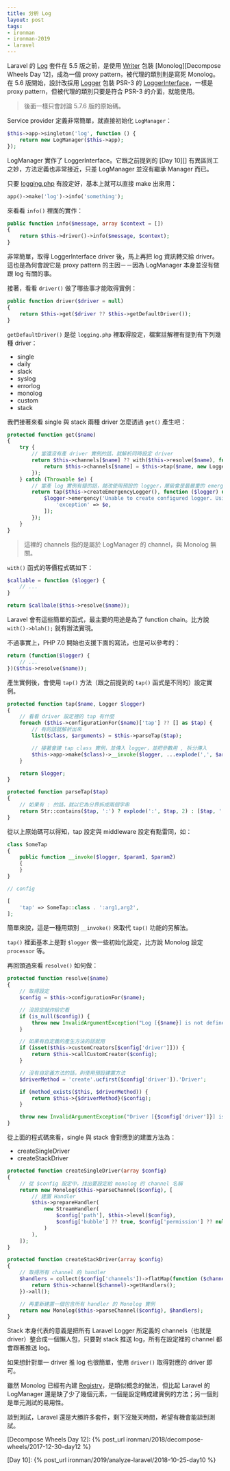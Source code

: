```yaml
---
title: 分析 Log
layout: post
tags:
- ironman
- ironman-2019
- laravel
---
```


Laravel 的 [Log][] 套件在 5.5 版之前，是使用 [Writer][] 包裝 [Monolog][Decompose Wheels Day 12]，成為一個 proxy pattern，被代理的類別則是寫死 Monolog。在 5.6 版開始，設計改採用 [Logger][] 包裝 PSR-3 的 [LoggerInterface][]，一樣是 proxy pattern，但被代理的類別只要是符合 PSR-3 的介面，就能使用。

> 後面一樣只會討論 5.7.6 版的原始碼。

Service provider 定義非常簡單，就直接初始化 `LogManager`：

```php
$this->app->singleton('log', function () {
    return new LogManager($this->app);
});
```

LogManager 實作了 LoggerInterface。它跟之前提到的 [Day 10][] 有異區同工之妙，方法定義也非常接近，只差 LogManager 並沒有繼承 Manager 而已。

只要 [logging.php](https://github.com/laravel/laravel/blob/v5.7.0/config/logging.php) 有設定好，基本上就可以直接 make 出來用：

```php
app()->make('log')->info('something');
```

來看看 `info()` 裡面的實作：

```php
public function info($message, array $context = [])
{
    return $this->driver()->info($message, $context);
}
```

非常簡單，取得 LoggerInterface driver 後，馬上再把 log 資訊轉交給 driver。這也是為何會說它是 proxy pattern 的主因－－因為 LogManager 本身並沒有做跟 log 有關的事。

接著，看看 `driver()` 做了哪些事才能取得實例：

```php
public function driver($driver = null)
{
    return $this->get($driver ?? $this->getDefaultDriver());
}
```

`getDefaultDriver()` 是從 `logging.php` 裡取得設定，檔案註解裡有提到有下列幾種 driver：

* single 
* daily
* slack
* syslog
* errorlog
* monolog
* custom
* stack

我們接著來看 single 與 stack 兩種 driver 怎麼透過 `get()` 產生吧：

```php
protected function get($name)
{
    try {
        // 當還沒有產 driver 實例的話，就解析同時設定 driver
        return $this->channels[$name] ?? with($this->resolve($name), function ($logger) use ($name) {
            return $this->channels[$name] = $this->tap($name, new Logger($logger, $this->app['events']));
        });
    } catch (Throwable $e) {
        // 當產 log 實例有錯的話，就改使用預設的 logger，層級會是最嚴重的 emergency
        return tap($this->createEmergencyLogger(), function ($logger) use ($e) {
            $logger->emergency('Unable to create configured logger. Using emergency logger.', [
                'exception' => $e,
            ]);
        });
    }
}
```

> 這裡的 channels 指的是屬於 LogManager 的 channel，與 Monolog 無關。

`with()` 函式的等價程式碼如下：

```php
$callable = function ($logger) {
    // ...
}

return $callbale($this->resolve($name));
```

Laravel 會有這些簡單的函式，最主要的用途是為了 function chain。比方說 `with()->blah();` 就有辦法實現。

不過事實上，PHP 7.0 開始也支援下面的寫法，也是可以參考的：

```php
return (function($logger) {
    // ...
})($this->resolve($name));
```

產生實例後，會使用 `tap()` 方法（跟之前提到的 `tap()` 函式是不同的）設定實例。

```php
protected function tap($name, Logger $logger)
{
    // 看看 driver 設定裡的 tap 有什麼
    foreach ($this->configurationFor($name)['tap'] ?? [] as $tap) {
        // 有的話就解析出來
        list($class, $arguments) = $this->parseTap($tap);

        // 接著會建 tap class 實例，並傳入 logger，並把參數用 , 拆分傳入 
        $this->app->make($class)->__invoke($logger, ...explode(',', $arguments));
    }

    return $logger;
}

protected function parseTap($tap)
{
    // 如果有 : 的話，就以它為分界拆成兩個字串
    return Str::contains($tap, ':') ? explode(':', $tap, 2) : [$tap, ''];
}
```

從以上原始碼可以得知，tap 設定與 middleware 設定有點雷同，如：

```php
class SomeTap
{
    public function __invoke($logger, $param1, $param2)
    {
    }
}

// config

[
    'tap' => SomeTap::class . ':arg1,arg2',
];
```

簡單來說，這是一種用類別 `__invoke()` 來取代 `tap()` 功能的另解法。

`tap()` 裡面基本上是對 `$logger` 做一些初始化設定，比方說 Monolog 設定 `processor` 等。

再回頭過來看 `resolve()` 如何做：

```php
protected function resolve($name)
{
    // 取得設定
    $config = $this->configurationFor($name);

    // 沒設定就炸給它看
    if (is_null($config)) {
        throw new InvalidArgumentException("Log [{$name}] is not defined.");
    }

    // 如果有自定義的產生方法的話就用
    if (isset($this->customCreators[$config['driver']])) {
        return $this->callCustomCreator($config);
    }

    // 沒有自定義方法的話，則使用預設建置方法
    $driverMethod = 'create'.ucfirst($config['driver']).'Driver';

    if (method_exists($this, $driverMethod)) {
        return $this->{$driverMethod}($config);
    }

    throw new InvalidArgumentException("Driver [{$config['driver']}] is not supported.");
}
```

從上面的程式碼來看，single 與 stack 會對應到的建置方法為：

* createSingleDriver
* createStackDriver

```php
protected function createSingleDriver(array $config)
{
    // 從 $config 設定中，找出要設定給 monolog 的 channel 名稱
    return new Monolog($this->parseChannel($config), [
        // 建置 Handler
        $this->prepareHandler(
            new StreamHandler(
                $config['path'], $this->level($config),
                $config['bubble'] ?? true, $config['permission'] ?? null, $config['locking'] ?? false
            )
        ),
    ]);
}

protected function createStackDriver(array $config)
{
    // 取得所有 channel 的 handler 
    $handlers = collect($config['channels'])->flatMap(function ($channel) {
        return $this->channel($channel)->getHandlers();
    })->all();

    // 再重新建置一個包含所有 handler 的 Monolog 實例
    return new Monolog($this->parseChannel($config), $handlers);
}
```

Stack 本身代表的意義是把所有 Laravel Logger 所定義的 channels（也就是 driver）整合成一個懶人包，只要對 stack 推送 log，所有在設定裡的 channel 都會跟著推送 log。

如果想針對單一 driver 推 log 也很簡單，使用 `driver()` 取得對應的 driver 即可。

雖然 Monolog 已經有內建 [Registry][]，是類似概念的做法，但比起 Laravel 的 LogManager 還是缺了少了幾個元素，一個是設定轉成建實例的方法；另一個則是單元測試的易用性。

談到測試，Laravel 還是大勝許多套件，剩下沒幾天時間，希望有機會能談到測試。

[Log]: https://github.com/laravel/framework/tree/v5.7.6/src/Illuminate/Log
[Logger]: https://github.com/laravel/framework/blob/v5.7.6/src/Illuminate/Log/Logger.php
[LoggerInterface]: https://github.com/php-fig/log/blob/master/Psr/Log/LoggerInterface.php
[Writer]: https://github.com/laravel/framework/blob/5.5/src/Illuminate/Log/Writer.php
[Registry]: https://github.com/Seldaek/monolog/blob/master/src/Monolog/Registry.php

[Decompose Wheels Day 12]: {% post_url ironman/2018/decompose-wheels/2017-12-30-day12 %}

[Day 10]: {% post_url ironman/2019/analyze-laravel/2018-10-25-day10 %}
